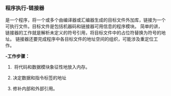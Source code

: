 ### 程序执行-链接器

是一个程序，将一个或多个由编译器或汇编器生成的目标文件外加库，链接为一个可执行文件。目标文件是包括机器码和链接器可用信息的程序模块。
简单的讲，链接器的工作就是解析未定义的符号引用，将目标文件中的占位符替换为符号的地址。
链接器还要完成程序中各目标文件的地址空间的组织，可能涉及重定位工作。

**\-工作步骤：**

1.  将代码和数据模块象征性地放入内存。
    
2. 决定数据和指令标签的地址
    
3. 修补内部和外部引用。
    
